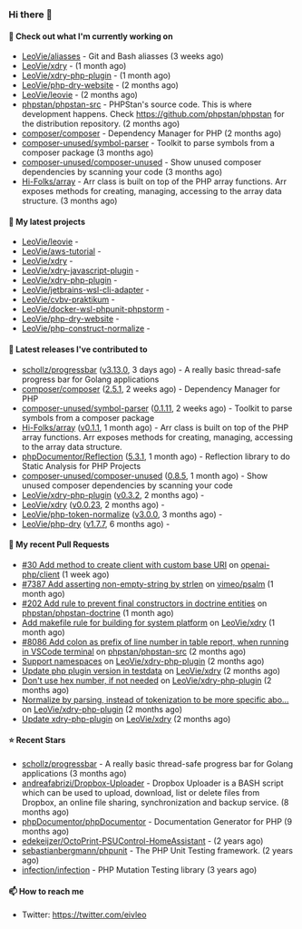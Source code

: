 ### Hi there 👋

#### 👷 Check out what I'm currently working on

- [LeoVie/aliasses](https://github.com/LeoVie/aliasses) - Git and Bash aliasses (3 weeks ago)
- [LeoVie/xdry](https://github.com/LeoVie/xdry) -  (1 month ago)
- [LeoVie/xdry-php-plugin](https://github.com/LeoVie/xdry-php-plugin) -  (1 month ago)
- [LeoVie/php-dry-website](https://github.com/LeoVie/php-dry-website) -  (2 months ago)
- [LeoVie/leovie](https://github.com/LeoVie/leovie) -  (2 months ago)
- [phpstan/phpstan-src](https://github.com/phpstan/phpstan-src) - PHPStan&#39;s source code. This is where development happens. Check https://github.com/phpstan/phpstan for the distribution repository. (2 months ago)
- [composer/composer](https://github.com/composer/composer) - Dependency Manager for PHP (2 months ago)
- [composer-unused/symbol-parser](https://github.com/composer-unused/symbol-parser) - Toolkit to parse symbols from a composer package (3 months ago)
- [composer-unused/composer-unused](https://github.com/composer-unused/composer-unused) - Show unused composer dependencies by scanning your code (3 months ago)
- [Hi-Folks/array](https://github.com/Hi-Folks/array) - Arr class is built on top of the PHP array functions. Arr exposes methods for creating, managing, accessing to the array data structure. (3 months ago)

#### 🌱 My latest projects

- [LeoVie/leovie](https://github.com/LeoVie/leovie) - 
- [LeoVie/aws-tutorial](https://github.com/LeoVie/aws-tutorial) - 
- [LeoVie/xdry](https://github.com/LeoVie/xdry) - 
- [LeoVie/xdry-javascript-plugin](https://github.com/LeoVie/xdry-javascript-plugin) - 
- [LeoVie/xdry-php-plugin](https://github.com/LeoVie/xdry-php-plugin) - 
- [LeoVie/jetbrains-wsl-cli-adapter](https://github.com/LeoVie/jetbrains-wsl-cli-adapter) - 
- [LeoVie/cvbv-praktikum](https://github.com/LeoVie/cvbv-praktikum) - 
- [LeoVie/docker-wsl-phpunit-phpstorm](https://github.com/LeoVie/docker-wsl-phpunit-phpstorm) - 
- [LeoVie/php-dry-website](https://github.com/LeoVie/php-dry-website) - 
- [LeoVie/php-construct-normalize](https://github.com/LeoVie/php-construct-normalize) - 

#### 🔭 Latest releases I've contributed to

- [schollz/progressbar](https://github.com/schollz/progressbar) ([v3.13.0](https://github.com/schollz/progressbar/releases/tag/v3.13.0), 3 days ago) - A really basic thread-safe progress bar for Golang applications
- [composer/composer](https://github.com/composer/composer) ([2.5.1](https://github.com/composer/composer/releases/tag/2.5.1), 2 weeks ago) - Dependency Manager for PHP
- [composer-unused/symbol-parser](https://github.com/composer-unused/symbol-parser) ([0.1.11](https://github.com/composer-unused/symbol-parser/releases/tag/0.1.11), 2 weeks ago) - Toolkit to parse symbols from a composer package
- [Hi-Folks/array](https://github.com/Hi-Folks/array) ([v0.1.1](https://github.com/Hi-Folks/array/releases/tag/v0.1.1), 1 month ago) - Arr class is built on top of the PHP array functions. Arr exposes methods for creating, managing, accessing to the array data structure.
- [phpDocumentor/Reflection](https://github.com/phpDocumentor/Reflection) ([5.3.1](https://github.com/phpDocumentor/Reflection/releases/tag/5.3.1), 1 month ago) - Reflection library to do Static Analysis for PHP Projects
- [composer-unused/composer-unused](https://github.com/composer-unused/composer-unused) ([0.8.5](https://github.com/composer-unused/composer-unused/releases/tag/0.8.5), 1 month ago) - Show unused composer dependencies by scanning your code
- [LeoVie/xdry-php-plugin](https://github.com/LeoVie/xdry-php-plugin) ([v0.3.2](https://github.com/LeoVie/xdry-php-plugin/releases/tag/v0.3.2), 2 months ago) - 
- [LeoVie/xdry](https://github.com/LeoVie/xdry) ([v0.0.23](https://github.com/LeoVie/xdry/releases/tag/v0.0.23), 2 months ago) - 
- [LeoVie/php-token-normalize](https://github.com/LeoVie/php-token-normalize) ([v3.0.0](https://github.com/LeoVie/php-token-normalize/releases/tag/v3.0.0), 3 months ago) - 
- [LeoVie/php-dry](https://github.com/LeoVie/php-dry) ([v1.7.7](https://github.com/LeoVie/php-dry/releases/tag/v1.7.7), 6 months ago) - 

#### 🔨 My recent Pull Requests

- [#30 Add method to create client with custom base URI](https://github.com/openai-php/client/pull/31) on [openai-php/client](https://github.com/openai-php/client) (1 week ago)
- [#7387 Add asserting non-empty-string by strlen](https://github.com/vimeo/psalm/pull/8761) on [vimeo/psalm](https://github.com/vimeo/psalm) (1 month ago)
- [#202 Add rule to prevent final constructors in doctrine entities](https://github.com/phpstan/phpstan-doctrine/pull/395) on [phpstan/phpstan-doctrine](https://github.com/phpstan/phpstan-doctrine) (1 month ago)
- [Add makefile rule for building for system platform](https://github.com/LeoVie/xdry/pull/42) on [LeoVie/xdry](https://github.com/LeoVie/xdry) (1 month ago)
- [#8086 Add colon as prefix of line number in table report, when running in VSCode terminal](https://github.com/phpstan/phpstan-src/pull/1901) on [phpstan/phpstan-src](https://github.com/phpstan/phpstan-src) (2 months ago)
- [Support namespaces](https://github.com/LeoVie/xdry-php-plugin/pull/21) on [LeoVie/xdry-php-plugin](https://github.com/LeoVie/xdry-php-plugin) (2 months ago)
- [Update php plugin version in testdata](https://github.com/LeoVie/xdry/pull/35) on [LeoVie/xdry](https://github.com/LeoVie/xdry) (2 months ago)
- [Don&#39;t use hex number, if not needed](https://github.com/LeoVie/xdry-php-plugin/pull/20) on [LeoVie/xdry-php-plugin](https://github.com/LeoVie/xdry-php-plugin) (2 months ago)
- [Normalize by parsing, instead of tokenization to be more specific abo…](https://github.com/LeoVie/xdry-php-plugin/pull/19) on [LeoVie/xdry-php-plugin](https://github.com/LeoVie/xdry-php-plugin) (2 months ago)
- [Update xdry-php-plugin](https://github.com/LeoVie/xdry/pull/34) on [LeoVie/xdry](https://github.com/LeoVie/xdry) (2 months ago)

#### ⭐ Recent Stars

- [schollz/progressbar](https://github.com/schollz/progressbar) - A really basic thread-safe progress bar for Golang applications (3 months ago)
- [andreafabrizi/Dropbox-Uploader](https://github.com/andreafabrizi/Dropbox-Uploader) - Dropbox Uploader is a BASH script which can be used to upload, download, list or delete files from Dropbox, an online file sharing, synchronization and backup service. (8 months ago)
- [phpDocumentor/phpDocumentor](https://github.com/phpDocumentor/phpDocumentor) - Documentation Generator for PHP  (9 months ago)
- [edekeijzer/OctoPrint-PSUControl-HomeAssistant](https://github.com/edekeijzer/OctoPrint-PSUControl-HomeAssistant) -  (2 years ago)
- [sebastianbergmann/phpunit](https://github.com/sebastianbergmann/phpunit) - The PHP Unit Testing framework. (2 years ago)
- [infection/infection](https://github.com/infection/infection) - PHP Mutation Testing library (3 years ago)

#### 📫 How to reach me

- Twitter: https://twitter.com/eivleo
